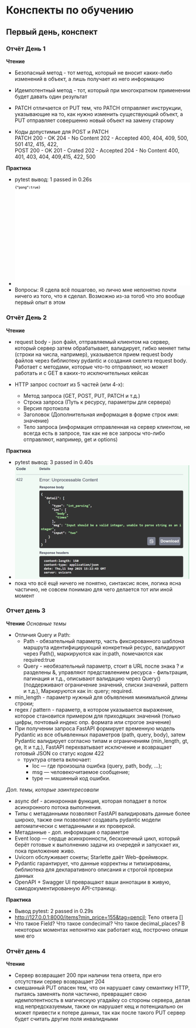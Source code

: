 # Конспекты по обучению

## Первый день, конспект

### Отчёт День 1
**Чтение**  
- Безопасный метод - тот метод, который не вносит каких-либо изменений в объект, а лишь получает из него информацию

- Идемпотентный метод - тот, который при многократном применении будет давать один результат

- PATCH отличается от PUT тем, что PATCH отправляет инструкции, указывающие на то, как нужно изменить существующий объект, а PUT отправляет совершенно новый объект на замену старому

- Коды допустимые для POST и PATCH <br>
 PATCH
200 - OK
204 - No Content
202 - Accepted
400, 404, 409, 500, 501
412, 415, 422, <br>
 POST 
200 - OK
201 - Crated 
202 - Accepted
204 - No Content
400, 401, 403,
404, 409,415,
422, 500

**Практика**  
- pytest вывод: 1 passed in 0.26s
- <img src="day01.png">
- Вопросы: Я сдела всё пошагово, но лично мне непонятно почти ничего из того, что я сделал. Возможно из-за тогоб что это вообще первый опыт в этом

### Отчёт День 2
**Чтение** 
- request body - json файл, отправляемый клиентом на сервер, который сервер затем обрабатывает, валидирует, гибко меняет типы (строки на числа, например), указывается прием request body файлов через библиотеку pydantic и создания скелета request body. Работает с методами, которые что-то отправляют, но может работать и с GET в каких-то исключительных кейсах

- HTTP запрос состоит из 5 частей (или 4-х):
    - Метод запроса (GET, POST, PUT, PATCH и т.д.)
    - Строка запроса (Путь к ресурсу, параметры для сервера)
    - Версия протокола 
    - Заголовок (Дополнительная информация в форме строк имя: значение)
    - Тело запроса (информация отправленная на сервер клиентом, не всегда есть в запросе, так как не все запросы что-либо отправляют, например, get и options)

**Практика**
- pytest вывод: 3 passed in 0.40s
- <img src="day02.png">
- пока что всё ещё ничего не понятно, синтаксис ясен, логика ясна частично, не совсем понимаю для чего делается тот или иной момент

### Отчет день 3
**Чтение**
*Основные темы*
- Отличия Query и Path:
    - Path - обязательный параметр, часть фиксированного шаблона маршрута идентифицирующий конкретный ресурс, валидируют через Path(), маркируются как in:path, помечаются как required:true
    - Query - необязательный параметр, стоит в URL после знака ? и разделены &, управляют представлением ресурса - фильтрация, пагинация и т.д., описывают валидацию через Query() (поддерживают ограничение значений, списки значений, pattern и т.д.), Маркируются как in: query; required.
- min_length - параметр нужный для объявления минимальной длины строки;
- regex / pattern - параметр, в котором указывается выражение, которое становится примером для приходящих значений (только цифры, почтовый индекс опр. формата или строгое значение)
- При получении запроса FastAPI формирует временную модель Pydantic из все объявленных параметров (path, query, body), затем Pydantic валидирует согласно типам и ограничениям (min_length, gt, ge, lt и т.д.), FastAPI перехватывает исключение и возвращает готовый JSON со статус кодом 422
    - труктура ответа включает:
        - loc — где произошла ошибка (query, path, body, …);
        - msg — человекочитаемое сообщение;
        - type — машинный код ошибки.

*Доп. темы, которые заинтересовали*
- async def - асинхронная функция, которая попадает в поток асинхронного потока выполнения.
- Типы с метаданными позволяют FastAPI валидировать данные более широко, также они позволяют создавать pydantic модели автоматически с метаданными и их проверкой.
- Метаданные - доп. информация о параметре
- Event loop — сердце асинхронности, бесконечный цикл, который берёт готовые к выполнению задачи из очередей и запускает их, пока приложение живо.
- Uvicorn обслуживает сокеты; Starlette даёт Web-фреймворк.
- Pydantic гарантирует, что данные корректны и типизированы,  библиотека для декларативного описания и строгой проверки данных
- OpenAPI + Swagger UI превращают ваши аннотации в живую, самодокументированную API-страницу.

**Практика**
- Вывод pytest:
    2 passed in 0.29s
- http://127.0.0.1:8000/items?min_price=155&tag=pencil; Тело ответа []
- Что такое Field? Что такое condecimal? Что такое decimal_places? В некоторых моментах непонятно как работает код, построчно опиши мне его

### Отчёт день 4
**Чтение**
- Сервер возвращает 200 при наличии тела ответа, при его отсутствии сервер возвращает 204
- смешанный PUT опасен тем, что он нарушает саму семантику HTTP, пытаясь заменять поля частично, превращает свою идемпотентность в магическую угадайку со стороны сервера, делая код непредсказуемым, также он нарушает кещ и потенциально он может привести к потере данных, так как после такого PUT сервер будет считать другие поля инвалидными
